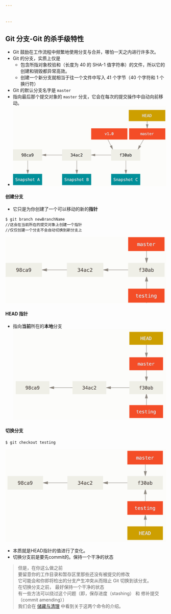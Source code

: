 ```yaml
---


---
```


<h2 id="git-分支-git-的杀手级特性">Git 分支-Git 的杀手级特性</h2>
<ul>
<li>Git 鼓励在工作流程中频繁地使用分支与合并，哪怕一天之内进行许多次。</li>
<li>Git 的分支，实质上仅是
<ul>
<li>包含所指对象校验和（长度为 40 的 SHA-1 值字符串）的文件，所以它的创建和销毁都异常高效。</li>
<li>创建一个新分支就相当于往一个文件中写入 41 个字节（40 个字符和 1 个换行符）</li>
</ul>
</li>
<li>Git 的默认分支名字是 <code>master</code></li>
<li>指向最后那个提交对象的 <code>master</code> 分支，它会在每次的提交操作中自动向前移动。</li>
<li><img src="https://raw.githubusercontent.com/Aheadboy/img_all/master/git%E5%88%86%E6%94%AF.png" alt="enter image description here"></li>
</ul>
<h4 id="创建分支">创建分支</h4>
<ul>
<li>它只是为你创建了一个可以移动的新的<strong>指针</strong></li>
</ul>
<pre class=" language-console"><code class="prism  language-console">$ git branch newBranchName
//这会在当前所在的提交对象上创建一个指针
//仅仅创建一个分支不会自动切换到新分支上
</code></pre>
<p><img src="https://raw.githubusercontent.com/Aheadboy/img_all/master/%E6%96%B0%E5%BB%BA%E6%8C%87%E9%92%88.png" alt=""></p>
<h4 id="head-指针">HEAD 指针</h4>
<ul>
<li>指向<strong>当前</strong>所在的<strong>本地</strong>分支<br>
<img src="https://raw.githubusercontent.com/Aheadboy/img_all/master/head%E6%8C%87%E9%92%88.png" alt="enter image description here"></li>
</ul>
<h4 id="切换分支">切换分支</h4>
<pre class=" language-console"><code class="prism  language-console">$ git checkout testing
</code></pre>
<p><img src="https://raw.githubusercontent.com/Aheadboy/img_all/master/%E5%88%87%E6%8D%A2%E5%88%86%E6%94%AF.png" alt="enter image description here"></p>
<ul>
<li>本质就是HEAD指针的值进行了变化。</li>
<li>切换分支前是要先commit的。保持一个干净的状态</li>
</ul>
<blockquote>
<p>但是，在你这么做之前<br>
要留意你的工作目录和暂存区里那些还没有被提交的修改<br>
它可能会和你即将检出的分支产生冲突从而阻止 Git 切换到该分支。<br>
在切换分支之前， 最好保持一个干净的状态<br>
有一些方法可以绕过这个问题（即，保存进度（stashing） 和 修补提交（commit amending））<br>
我们会在 <a href="https://git-scm.com/book/zh/v2/ch00/r_git_stashing">储藏与清理</a> 中看到关于这两个命令的介绍。</p>
</blockquote>

